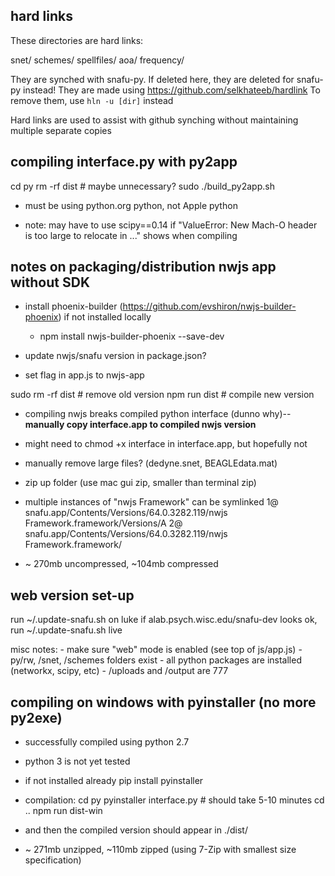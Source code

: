 ## hard links

These directories are hard links:

snet/
schemes/
spellfiles/
aoa/
frequency/

They are synched with snafu-py. If deleted here, they are deleted for snafu-py instead!
They are made using https://github.com/selkhateeb/hardlink
To remove them, use `hln -u [dir]` instead

Hard links are used to assist with github synching without maintaining multiple separate copies



## compiling interface.py with py2app

cd py
rm -rf dist             # maybe unnecessary?
sudo ./build_py2app.sh

* must be using python.org python, not Apple python

* note: may have to use scipy==0.14 if "ValueError: New Mach-O header is too large to relocate in ..." shows when compiling


## notes on packaging/distribution nwjs app without SDK

* install phoenix-builder (https://github.com/evshiron/nwjs-builder-phoenix) if not installed locally
    * npm install nwjs-builder-phoenix --save-dev
    

* update nwjs/snafu version in package.json?

* set flag in app.js to nwjs-app

sudo rm -rf dist    # remove old version
npm run dist        # compile new version

* compiling nwjs breaks compiled python interface (dunno why)-- __manually copy interface.app to compiled nwjs version__
* might need to chmod +x interface in interface.app, but hopefully not
* manually remove large files? (dedyne.snet, BEAGLEdata.mat)
* zip up folder (use mac gui zip, smaller than terminal zip)
* multiple instances of "nwjs Framework" can be symlinked
    1@ snafu.app/Contents/Versions/64.0.3282.119/nwjs Framework.framework/Versions/A
    2@ snafu.app/Contents/Versions/64.0.3282.119/nwjs Framework.framework/
    
* ~ 270mb uncompressed, ~104mb compressed


## web version set-up

run ~/.update-snafu.sh on luke
if alab.psych.wisc.edu/snafu-dev looks ok, run ~/.update-snafu.sh live

misc notes:
    - make sure "web" mode is enabled (see top of js/app.js)
    - py/rw, /snet, /schemes folders exist
    - all python packages are installed (networkx, scipy, etc)
    - /uploads and /output are  777

## compiling on windows with pyinstaller (no more py2exe)

* successfully compiled using python 2.7
* python 3 is not yet tested

* if not installed already
pip install pyinstaller 

* compilation:
cd py
pyinstaller interface.py 	# should take 5-10 minutes 
cd ..
npm run dist-win

* and then the compiled version should appear in ./dist/
* ~ 271mb unzipped, ~110mb zipped (using 7-Zip with smallest size specification)
